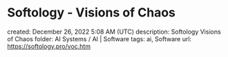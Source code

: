 # Softology - Visions of Chaos

created: December 26, 2022 5:08 AM (UTC)
description: Softology Visions of Chaos
folder: AI Systems / AI | Software
tags: ai, Software
url: https://softology.pro/voc.htm